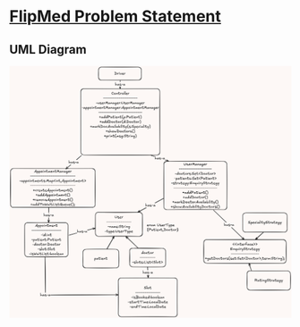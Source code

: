 
# [FlipMed Problem Statement](problemStatement.md)

## UML Diagram
![Class Diagram](flipmed/images/classDiagram.png)